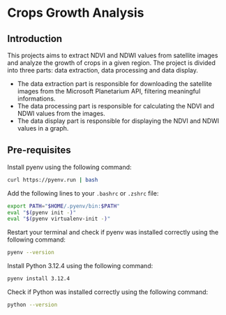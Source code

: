 # Crops Growth Analysis

## Introduction

This projects aims to extract NDVI and NDWI values from satellite images and analyze the growth of crops in a given region. The project is divided into three parts: data extraction, data processing and data display. 

- The data extraction part is responsible for downloading the satellite images from the Microsoft Planetarium API, filtering meaningful informations. 
- The data processing part is responsible for calculating the NDVI and NDWI values from the images. 
- The data display part is responsible for displaying the NDVI and NDWI values in a graph.

## Pre-requisites

Install pyenv using the following command:

```bash
curl https://pyenv.run | bash
```

Add the following lines to your `.bashrc` or `.zshrc` file:

```bash
export PATH="$HOME/.pyenv/bin:$PATH"
eval "$(pyenv init -)"
eval "$(pyenv virtualenv-init -)"
```

Restart your terminal and check if pyenv was installed correctly using the following command:

```bash
pyenv --version
```

Install Python 3.12.4 using the following command:

```bash
pyenv install 3.12.4
```

Check if Python was installed correctly using the following command:

```bash
python --version
```
